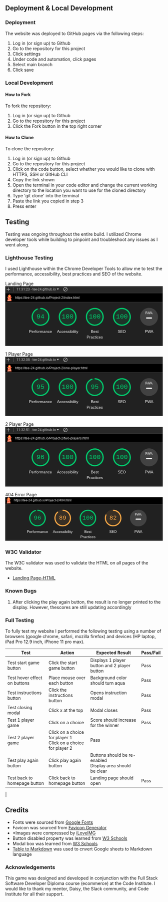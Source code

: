 
## Deployment & Local Development

### Deployment
The website was deployed to GitHub pages via the following steps:
1. Log in (or sign up) to Github
2. Go to the repository for this project
3. Click settings 
4. Under code and automation, click pages
5. Select main branch
6. Click save

### Local Development

#### How to Fork
To fork the repository:
1. Log in (or sign up) to Github
2. Go to the repository for this project
3. Click the Fork button in the top right corner

#### How to Clone
To clone the repository:
1. Log in (or sign up) to Github
2. Go to the repository for this project
3. Click on the code button, select whether you would like to clone with HTTPS, SSH or GitHub CLI
4. Copy the link shown
5. Open the terminal in your code editor and change the current working directory to the location you want to use for the cloned directory
6. Type 'git clone' into the terminal 
7.  Paste the link you copied in step 3
8. Press enter

## Testing 
Testing was ongoing throughout the entire build. I utilized Chrome developer tools while building to pinpoint and troubleshoot any issues as I went along.

### Lighthouse Testing
I used Lighthouse within the Chrome Developer Tools to allow me to test the performance, accessibility, best practices and SEO of the website.

Landing Page
![landing](assets/docs/lh-landing.png)

1 Player Page
![1-player](assets/docs/lh-1player.png)

2 Player Page
![2-players](assets/docs/lh-2player.png)

404 Error Page
![404](assets/docs/lh-404.png)

### W3C Validator
The W3C validator was used to validate the HTML on all pages of the website. 

* [Landing Page-HTML](assets/docs/w3c-landing.png)


### Known Bugs

1. After clicking the play again button, the result is no longer printed to the display. However, thescores are still updating accordingly

### Full Testing
To fully test my website I performed the following testing using a number of browsers (google chrome, safari, mozilla firefox) and devices (HP laptop, iPad Pro 12.9 inch, iPhone 11 pro max).


| Test                                         | Action                                                                                                                                                                      | Expected Result                                                                                                                                                                                                                                                   | Pass/Fail |
| -------------------------------------------- | --------------------------------------------------------------------------------------------------------------------------------------------------------------------------- | ----------------------------------------------------------------------------------------------------------------------------------------------------------------------------------------------------------------------------------------------------------------- | --------- |
| Test start game button        | Click the start game button                                                                            | Displays 1 player button and 2 player button                                                                                                                                                                         | Pass      |
| Test hover effect on buttons | Place mouse over each button                                                                                                                     | Background color should turn aqua                                                                                                                                                                                                                                      | Pass      |
| Test instructions button                      | Click the instructions button                                                             | Opens instruction modal                                                                                                                                                                                                                                        | Pass      |
| Test closing modal                   | Click x at the top                                                                                                                                      |Modal closes                                                                                                     | Pass      |
| Test 1 player game   | Click on a choice                                                                                                                            | Score should increase for the winner                                                                                                                                                                                                                                     | Pass      |
| Test 2 player game                            | Click on a choice for player 1<br>Click on a choice for player 2                                                        | Pass      |
| Test play again button                           | Click play again button                                                       | Buttons should be re-enabled<br>Display area should be clear 
| Test back to homepage button                           | Click back to homepage button                                                       | Landing page should open                                                                                                                                                                  | Pass      |
  |

## Credits
* Fonts were sourced from [Google Fonts](https://fonts.google.com/)
* Favicon was sourced from [Favicon Generator](favicon.io)
* *Images were compressed by [iLoveIMG](https://www.iloveimg.com/)
* Button disabled property was learned from [W3 Schools](https://www.w3schools.com/jsref/prop_pushbutton_disabled.asp)
* Modal box was learned from [W3 Schools](https://www.w3schools.com/howto/howto_css_modals.asp)
* [Table to Markdown](https://tabletomarkdown.com/) was used to cnvert Google sheets to Markdown language

### Acknowledgements
This game was designed and developed in conjunction with the Full Stack Software Developer Diploma course (ecommerce) at the Code Institute. I would like to thank my mentor, Daisy, the Slack community, and Code Institute for all their support.